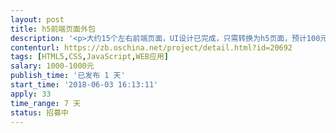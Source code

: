```yaml
---                
layout: post       
title: h5前端页面外包           
description: '<p>大约15个左右前端页面，UI设计已完成，只需转换为h5页面，预计100元一个页面</p>'     
contenturl: https://zb.oschina.net/project/detail.html?id=20692      
tags: [HTML5,CSS,JavaScript,WEB应用]            
salary: 1000-1000元          
publish_time: '已发布 1 天'         
start_time: '2018-06-03 16:13:11'           
apply: 33                   
time_range: 7 天              
status: 招募中                  
---                 
```

